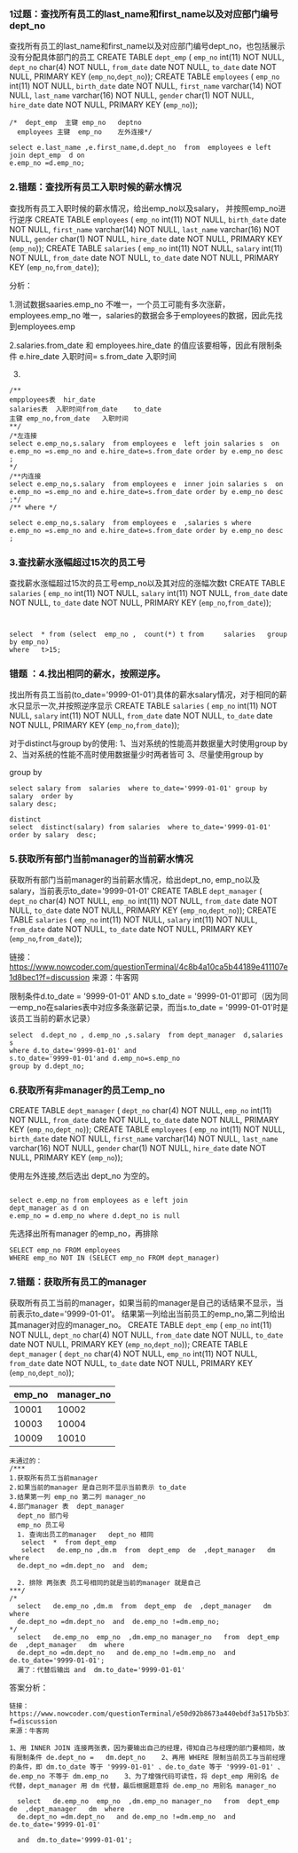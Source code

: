 ### 1过题：查找所有员工的last_name和first_name以及对应部门编号dept_no

查找所有员工的last_name和first_name以及对应部门编号dept_no，也包括展示没有分配具体部门的员工
 CREATE TABLE `dept_emp` (
 `emp_no` int(11) NOT NULL,
 `dept_no` char(4) NOT NULL,
 `from_date` date NOT NULL,
 `to_date` date NOT NULL,
 PRIMARY KEY (`emp_no`,`dept_no`));
 CREATE TABLE `employees` (
 `emp_no` int(11) NOT NULL,
 `birth_date` date NOT NULL,
 `first_name` varchar(14) NOT NULL,
 `last_name` varchar(16) NOT NULL,
 `gender` char(1) NOT NULL,
 `hire_date` date NOT NULL,
 PRIMARY KEY (`emp_no`));

```
/*  dept_emp  主键 emp_no   deptno 
  employees 主键  emp_no    左外连接*/

select e.last_name ,e.first_name,d.dept_no  from  employees e left join dept_emp  d on 
e.emp_no =d.emp_no;
```

### 2.错题：查找所有员工入职时候的薪水情况

查找所有员工入职时候的薪水情况，给出emp_no以及salary， 并按照emp_no进行逆序
 CREATE TABLE `employees` (
 `emp_no` int(11) NOT NULL,
 `birth_date` date NOT NULL,
 `first_name` varchar(14) NOT NULL,
 `last_name` varchar(16) NOT NULL,
 `gender` char(1) NOT NULL,
 `hire_date` date NOT NULL,
 PRIMARY KEY (`emp_no`));
 CREATE TABLE `salaries` (
 `emp_no` int(11) NOT NULL,
 `salary` int(11) NOT NULL,
 `from_date` date NOT NULL,
 `to_date` date NOT NULL,
 PRIMARY KEY (`emp_no`,`from_date`));

分析：

1.测试数据saaries.emp_no 不唯一，一个员工可能有多次涨薪，employees.emp_no 唯一，salaries的数据会多于employees的数据，因此先找到employees.emp

2.salaries.from_date 和 employees.hire_date 的值应该要相等，因此有限制条件 e.hire_date  入职时间= s.from_date 入职时间

3.

```
/**
empployees表  hir_date 
salaries表  入职时间from_date    to_date 
主键 emp_no,from_date   入职时间
**/
/*左连接
select e.emp_no,s.salary  from employees e  left join salaries s  on 
e.emp_no =s.emp_no and e.hire_date=s.from_date order by e.emp_no desc ;
*/
/**内连接
select e.emp_no,s.salary  from employees e  inner join salaries s  on 
e.emp_no =s.emp_no and e.hire_date=s.from_date order by e.emp_no desc ;*/
/** where */

select e.emp_no,s.salary  from employees e  ,salaries s where
e.emp_no =s.emp_no and e.hire_date=s.from_date order by e.emp_no desc ;
```

### 3.查找薪水涨幅超过15次的员工号



查找薪水涨幅超过15次的员工号emp_no以及其对应的涨幅次数t
 CREATE TABLE `salaries` (
 `emp_no` int(11) NOT NULL,
 `salary` int(11) NOT NULL,
 `from_date` date NOT NULL,
 `to_date` date NOT NULL,
 PRIMARY KEY (`emp_no`,`from_date`));

```


select  * from (select  emp_no ,  count(*) t from     salaries   group by emp_no) 
where   t>15;
```

### 错题 ：4.找出相同的薪水，按照逆序。

找出所有员工当前(to_date='9999-01-01')具体的薪水salary情况，对于相同的薪水只显示一次,并按照逆序显示
 CREATE TABLE `salaries` (
 `emp_no` int(11) NOT NULL,
 `salary` int(11) NOT NULL,
 `from_date` date NOT NULL,
 `to_date` date NOT NULL,
 PRIMARY KEY (`emp_no`,`from_date`));

对于distinct与group by的使用: 1、当对系统的性能高并数据量大时使用group by 2、当对系统的性能不高时使用数据量少时两者皆可 3、尽量使用group by

group  by

```
select salary from  salaries  where to_date='9999-01-01' group by salary  order by 
salary desc;
```

```
distinct
select  distinct(salary) from salaries  where to_date='9999-01-01'  order by salary  desc;
```

### 5.获取所有部门当前manager的当前薪水情况

获取所有部门当前manager的当前薪水情况，给出dept_no, emp_no以及salary，当前表示to_date='9999-01-01'
CREATE TABLE `dept_manager` (
`dept_no` char(4) NOT NULL,
`emp_no` int(11) NOT NULL,
`from_date` date NOT NULL,
`to_date` date NOT NULL,
PRIMARY KEY (`emp_no`,`dept_no`));
CREATE TABLE `salaries` (
`emp_no` int(11) NOT NULL,
`salary` int(11) NOT NULL,
`from_date` date NOT NULL,
`to_date` date NOT NULL,
PRIMARY KEY (`emp_no`,`from_date`));

链接：https://www.nowcoder.com/questionTerminal/4c8b4a10ca5b44189e411107e1d8bec1?f=discussion
来源：牛客网

限制条件d.to_date   = '9999-01-01' AND s.to_date =   '9999-01-01'即可（因为同一emp_no在salaries表中对应多条涨薪记录，而当s.to_date =   '9999-01-01'时是该员工当前的薪水记录） 

```
select  d.dept_no , d.emp_no ,s.salary  from dept_manager  d,salaries  s
where d.to_date='9999-01-01' and
s.to_date='9999-01-01'and d.emp_no=s.emp_no
group by d.dept_no;
```

### 6.获取所有非manager的员工emp_no

 CREATE TABLE `dept_manager` (
 `dept_no` char(4) NOT NULL,
 `emp_no` int(11) NOT NULL,
 `from_date` date NOT NULL,
 `to_date` date NOT NULL,
 PRIMARY KEY (`emp_no`,`dept_no`));
 CREATE TABLE `employees` (
 `emp_no` int(11) NOT NULL,
 `birth_date` date NOT NULL,
 `first_name` varchar(14) NOT NULL,
 `last_name` varchar(16) NOT NULL,
 `gender` char(1) NOT NULL,
 `hire_date` date NOT NULL,
 PRIMARY KEY (`emp_no`));

使用左外连接,然后选出 dept_no 为空的。

```

select e.emp_no from employees as e left join 
dept_manager as d on 
e.emp_no = d.emp_no where d.dept_no is null
```

 先选择出所有manager 的emp_no，再排除

```
SELECT emp_no FROM employees
WHERE emp_no NOT IN (SELECT emp_no FROM dept_manager)
```



### 7.错题：获取所有员工的manager 

获取所有员工当前的manager，如果当前的manager是自己的话结果不显示，当前表示to_date='9999-01-01'。
 结果第一列给出当前员工的emp_no,第二列给出其manager对应的manager_no。
 CREATE TABLE `dept_emp` (
 `emp_no` int(11) NOT NULL,
 `dept_no` char(4) NOT NULL,
 `from_date` date NOT NULL,
 `to_date` date NOT NULL,
 PRIMARY KEY (`emp_no`,`dept_no`));
 CREATE TABLE `dept_manager` (
 `dept_no` char(4) NOT NULL,
 `emp_no` int(11) NOT NULL,
 `from_date` date NOT NULL,
 `to_date` date NOT NULL,
 PRIMARY KEY (`emp_no`,`dept_no`));

| emp_no | manager_no |
| :----- | :--------- |
| 10001  | 10002      |
| 10003  | 10004      |
| 10009  | 10010      |

```
未通过的：
/***
1.获取所有员工当前manager 
2.如果当前的manager 是自己则不显示当前表示 to_date
3.结果第一列 emp_no 第二列 manager_no
4.部门manager 表  dept_manager 
  dept_no 部门号
  emp_no 员工号
  1. 查询出员工的manager   dept_no 相同
   select  *  from dept_emp 
   select   de.emp_no ,dm.m  from  dept_emp  de  ,dept_manager   dm  where 
  de.dept_no =dm.dept_no  and  dem; 
   
  2. 排除 两张表 员工号相同的就是当前的manager 就是自己
***/
/*
  select   de.emp_no ,dm.m  from  dept_emp  de  ,dept_manager   dm  where 
  de.dept_no =dm.dept_no  and  de.emp_no !=dm.emp_no; 
*/
  select   de.emp_no  emp_no  ,dm.emp_no manager_no   from  dept_emp  de  ,dept_manager   dm  where 
  de.dept_no =dm.dept_no   and de.emp_no !=dm.emp_no  and de.to_date='9999-01-01';
  漏了：代替后输出 and  dm.to_date='9999-01-01'

```

答案分析：

```
链接：https://www.nowcoder.com/questionTerminal/e50d92b8673a440ebdf3a517b5b37d62?f=discussion
来源：牛客网

1、用 INNER JOIN 连接两张表，因为要输出自己的经理，得知自己与经理的部门要相同，故有限制条件 de.dept_no =   dm.dept_no    2、再用 WHERE 限制当前员工与当前经理的条件，即 dm.to_date 等于 '9999-01-01' 、de.to_date 等于 '9999-01-01' 、 de.emp_no 不等于 dm.emp_no    3、为了增强代码可读性，将 dept_emp 用别名 de 代替，dept_manager 用 dm 代替，最后根据题意将 de.emp_no 用别名 manager_no 
```

```
  select   de.emp_no  emp_no  ,dm.emp_no manager_no   from  dept_emp  de  ,dept_manager   dm  where 
  de.dept_no =dm.dept_no   and de.emp_no !=dm.emp_no  and de.to_date='9999-01-01'

  and  dm.to_date='9999-01-01';

```




